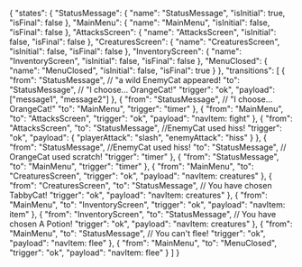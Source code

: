 {
  "states": {
    "StatusMessage": {
      "name": "StatusMessage",
      "isInitial": true,
      "isFinal": false
    },
    "MainMenu": {
      "name": "MainMenu",
      "isInitial": false,
      "isFinal": false
    },
    "AttacksScreen": {
      "name": "AttacksScreen",
      "isInitial": false,
      "isFinal": false
    },
    "CreaturesScreen": {
      "name": "CreaturesScreen",
      "isInitial": false,
      "isFinal": false
    },
    "InventoryScreen": {
      "name": "InventoryScreen",
      "isInitial": false,
      "isFinal": false
    },
    "MenuClosed": {
      "name": "MenuClosed",
      "isInitial": false,
      "isFinal": true
    }
  },
  "transitions": [
    {
      "from": "StatusMessage", // "a wild EnemyCat appeared!
      "to": "StatusMessage", // "I choose... OrangeCat!"
      "trigger": "ok",
      "payload": ["message1", "message2"]
    },
    {
      "from": "StatusMessage", // "I choose... OrangeCat!"
      "to": "MainMenu",
      "trigger": "timer"
    },
    {
      "from": "MainMenu",
      "to": "AttacksScreen",
      "trigger": "ok",
      "payload": "navItem: fight"
    },
    {
      "from": "AttacksScreen",
      "to": "StatusMessage", //EnemyCat used hiss!
      "trigger": "ok",
      "payload": {
        "playerAttack": "slash",
        "enemyAttack": "hiss"
      }
    },
    {
      "from": "StatusMessage", //EnemyCat used hiss!
      "to": "StatusMessage", // OrangeCat used scratch!
      "trigger": "timer"
    },
    {
      "from": "StatusMessage",
      "to": "MainMenu",
      "trigger": "timer"
    },
    {
      "from": "MainMenu",
      "to": "CreaturesScreen",
      "trigger": "ok",
      "payload": "navItem: creatures"
    },
    {
      "from": "CreaturesScreen",
      "to": "StatusMessage", // You have chosen TabbyCat!
      "trigger": "ok",
      "payload": "navItem: creatures"
    },
    {
      "from": "MainMenu",
      "to": "InventoryScreen",
      "trigger": "ok",
      "payload": "navItem: item"
    },
    {
      "from": "InventoryScreen",
      "to": "StatusMessage", // You have chosen A Potion!
      "trigger": "ok",
      "payload": "navItem: creatures"
    },
    {
      "from": "MainMenu",
      "to": "StatusMessage", // You can't flee!
      "trigger": "ok",
      "payload": "navItem: flee"
    },
    {
      "from": "MainMenu",
      "to": "MenuClosed",
      "trigger": "ok",
      "payload": "navItem: flee"
    }
  ]
}

